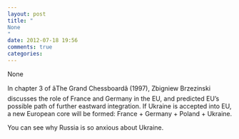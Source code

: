 ```yaml
---
layout: post
title: "
None
"
date: 2012-07-18 19:56
comments: true
categories: 
---
```


None


In chapter 3 of âThe Grand Chessboardâ (1997), Zbigniew Brzezinski discusses the role of France and Germany in the EU, and predicted EU’s possible path of further eastward integration. If Ukraine is accepted into EU, a new European core will be formed: France + Germany + Poland + Ukraine.


You can see why Russia is so anxious about Ukraine.

